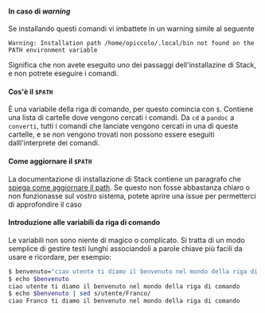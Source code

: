 
#### In caso di _warning_

Se installando questi comandi vi imbattete in un warning simile al seguente

```
Warning: Installation path /home/opiccolo/.local/bin not found on the PATH environment variable
```

Significa che non avete eseguito uno dei passaggi dell'installazine di
Stack, e non potrete eseguire i comandi.

#### Cos'è il `$PATH`

È una variabile della riga di comando, per questo comincia con
`$`. Contiene una lista di cartelle dove vengono cercati i comandi. Da
`cd` a `pandoc` a `converti`, tutti i comandi che lanciate vengono
cercati in una di queste cartelle, e se non vengono trovati non
possono essere eseguiti dalll'interprete dei comandi.

#### Come aggiornare il `$PATH`

La documentazione di installazione di Stack contiene un paragrafo che
[spiega come aggiornare il
path](https://docs.haskellstack.org/en/stable/GUIDE/#downloading-and-installation). Se
questo non fosse abbastanza chiaro o non funzionasse sul vostro
sistema, potete aprire una issue per permetterci di approfondire il
caso

#### Introduzione alle variabili da riga di comando

Le variabili non sono niente di magico o complicato. Si tratta di un
modo semplice di gestire testi lunghi associandoli a parole chiave più
facili da usare e ricordare, per esempio:

```bash
$ benvenuto="ciao utente ti diamo il benvenuto nel mondo della riga di comando"
$ echo $benvenuto
ciao utente ti diamo il benvenuto nel mondo della riga di comando
$ echo $benvenuto | sed s/utente/Franco/
ciao Franco ti diamo il benvenuto nel mondo della riga di comando
```

